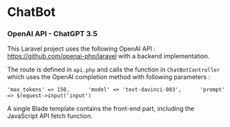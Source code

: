 # ChatBot
### OpenAI API - ChatGPT 3.5
This Laravel project uses the following OpenAI API : https://github.com/openai-php/laravel with a backend implementation.

The route is defined in ``api.php`` and calls the function in ``ChatBotController`` which uses the OpenAI completion method with following parameters :   

`'max_tokens' => 150,     
'model' => 'text-davinci-003',     
'prompt' => $request->input('input')`     

A single Blade template contains the front-end part, including the JavaScript API fetch function.
